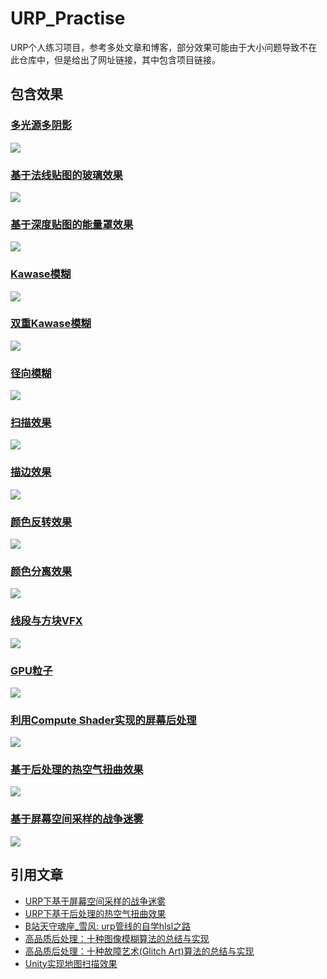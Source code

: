 # URP_Practise
URP个人练习项目，参考多处文章和博客，部分效果可能由于大小问题导致不在此仓库中，但是给出了网址链接，其中包含项目链接。

## 包含效果
### [多光源多阴影](https://github.com/wqaetly/URP_Practise/tree/main/Assets/Samples/MultipleLightAndShadow)
![](./SamplePngs/MultiLightAndShadow.png)

### [基于法线贴图的玻璃效果](https://github.com/wqaetly/URP_Practise/tree/main/Assets/Samples/GlassBasedOnNormalMap)
![](./SamplePngs/GlassBasedOnNomalMap.png)

### [基于深度贴图的能量罩效果](https://github.com/wqaetly/URP_Practise/tree/main/Assets/Samples/EngryBasedOnDepthMap)
![](./SamplePngs/EngryBasedOnDepthMap.gif)

### [Kawase模糊](https://github.com/wqaetly/URP_Practise/tree/main/Assets/Samples/KawaseBlur)
![](./SamplePngs/KawaseBlur.png)

### [双重Kawase模糊](https://github.com/wqaetly/URP_Practise/tree/main/Assets/Samples/DualKawaseBlur)
![](./SamplePngs/DualKawaseBlur.png)

### [径向模糊](https://github.com/wqaetly/URP_Practise/tree/main/Assets/Samples/RadialBlur)
![](./SamplePngs/RadialBlur.png)

### [扫描效果](https://github.com/wqaetly/URP_Practise/tree/main/Assets/Samples/Scan)
![](./SamplePngs/Scan.gif)

### [描边效果](https://github.com/wqaetly/URP_Practise/tree/main/Assets/Samples/Outline)
![](./SamplePngs/Outline.png)

### [颜色反转效果](https://github.com/wqaetly/URP_Practise/tree/main/Assets/Samples/RGBReverse)
![](./SamplePngs/RGBReverse.png)

### [颜色分离效果](https://github.com/wqaetly/URP_Practise/tree/main/Assets/Samples/RGBSeparate)
![](./SamplePngs/RGBSeparate.png)

### [线段与方块VFX](https://github.com/wqaetly/URP_Practise/tree/main/Assets/Samples/VFX/LineAndCube)
![](./SamplePngs/LineAndCube.gif)

### [GPU粒子](https://github.com/wqaetly/URP_Practise/tree/main/Assets/Samples/GPUParticles)
![](./SamplePngs/GPUParticles.gif)

### [利用Compute Shader实现的屏幕后处理](https://github.com/wqaetly/URP_Practise/tree/main/Assets/Samples/ComputePostProcess)
![](./SamplePngs/ComputePostProcess.png)

### [基于后处理的热空气扭曲效果](https://github.com/wqaetly/URP_Practise/tree/main/Assets/Samples/Air-distortion)
![](./SamplePngs/Air.gif!webp)

### [基于屏幕空间采样的战争迷雾](https://www.lfzxb.top/fog-of-war-based-on-ss-in-urp/)
![](./SamplePngs/FogOfWar.png!webp)

## 引用文章
 - [URP下基于屏幕空间采样的战争迷雾](https://www.lfzxb.top/fog-of-war-based-on-ss-in-urp/)
 - [URP下基于后处理的热空气扭曲效果](https://www.lfzxb.top/air-distortion-based-on-pp-in-urp/)
 - [B站天守魂座_雪风: urp管线的自学hlsl之路](https://www.bilibili.com/read/cv6382907)
 - [高品质后处理：十种图像模糊算法的总结与实现](https://zhuanlan.zhihu.com/p/125744132)
 - [高品质后处理：十种故障艺术(Glitch Art)算法的总结与实现](https://zhuanlan.zhihu.com/p/148256756)
 - [Unity实现地图扫描效果](https://zhuanlan.zhihu.com/p/143788955)